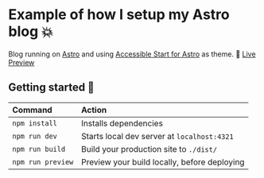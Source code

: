# Example of how I setup my Astro blog 💥



Blog running on [Astro](https://astro.build) and using [Accessible Start for Astro](https://github.com/markteekman/accessible-astro-starter) as theme.
🚀 [Live Preview](https://accessible-astro.netlify.app/)

## Getting started 🚀

| Command           | Action                                       |
| :---------------- | :------------------------------------------- |
| `npm install`     | Installs dependencies                        |
| `npm run dev`     | Starts local dev server at `localhost:4321`  |
| `npm run build`   | Build your production site to `./dist/`      |
| `npm run preview` | Preview your build locally, before deploying |
